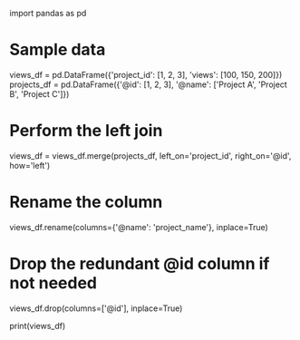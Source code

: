 import pandas as pd

# Sample data
views_df = pd.DataFrame({'project_id': [1, 2, 3], 'views': [100, 150, 200]})
projects_df = pd.DataFrame({'@id': [1, 2, 3], '@name': ['Project A', 'Project B', 'Project C']})

# Perform the left join
views_df = views_df.merge(projects_df, left_on='project_id', right_on='@id', how='left')

# Rename the column
views_df.rename(columns={'@name': 'project_name'}, inplace=True)

# Drop the redundant @id column if not needed
views_df.drop(columns=['@id'], inplace=True)

print(views_df)

